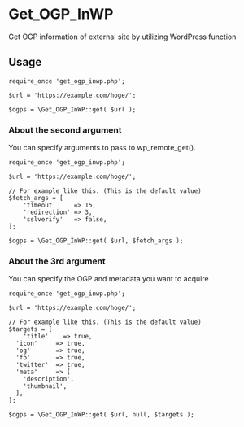 # Get_OGP_InWP
Get OGP information of external site by utilizing WordPress function


## Usage

```
require_once 'get_ogp_inwp.php';

$url = 'https://example.com/hoge/';

$ogps = \Get_OGP_InWP::get( $url );
```

### About the second argument
You can specify arguments to pass to wp_remote_get().


```
require_once 'get_ogp_inwp.php';

$url = 'https://example.com/hoge/';

// For example like this. (This is the default value)
$fetch_args = [
	'timeout'     => 15,
	'redirection' => 3,
	'sslverify'   => false,
];

$ogps = \Get_OGP_InWP::get( $url, $fetch_args );
```

### About the 3rd argument
You can specify the OGP and metadata you want to acquire


```
require_once 'get_ogp_inwp.php';

$url = 'https://example.com/hoge/';

// For example like this. (This is the default value)
$targets = [
	'title'    => true,
  'icon'     => true,
  'og'       => true,
  'fb'       => true,
  'twitter'  => true,
  'meta'     => [
    'description',
    'thumbnail',
  ],
];

$ogps = \Get_OGP_InWP::get( $url, null, $targets );
```
